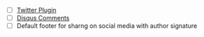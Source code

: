 - [ ] [Twitter Plugin](http://joshualande.com/jekyll-github-pages-poole/)
- [ ] [Disqus Comments](http://joshualande.com/jekyll-github-pages-poole/)
- [ ] Default footer for sharng on social media with author signature
